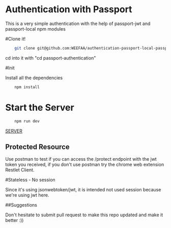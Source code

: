 # Authentication with Passport

This is a very simple authentication 
with the help of passport-jwt and passport-local npm modules

#Clone it!

```bash
	git clone git@github.com:WEEFAA/authentication-passport-local-passport-jwt.git passport-authentication
```

cd into it with "cd passport-authentication"

#Init

Install all the dependencies 

```bash
	npm install 
```

# Start the Server

```bash
	npm run dev
```
[SERVER](http://localhost:5000)

## Protected Resource

Use postman to test if you can access the /protect endpoint 
with the jwt token you received, if you don't use postman 
try the chrome web extension Restlet Client.

#Stateless - No session

Since it's using jsonwebtoken/jwt, it is intended not used 
session because we're using jwt here.


##Suggestions

Don't hesitate to submit pull request to 
make this repo updated and make it better :))


